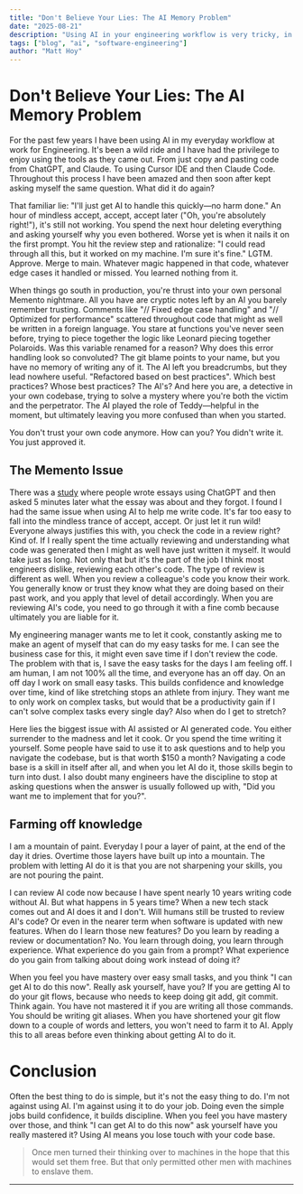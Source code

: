 ```yaml
---
title: "Don't Believe Your Lies: The AI Memory Problem"
date: "2025-08-21"
description: "Using AI in your engineering workflow is very tricky, in this post I explore the allure of the fast gains vs the longterm pains when your knowledge and skill of engineering deteriorates over time, as reliance on AI becomes more prevalent."
tags: ["blog", "ai", "software-engineering"]
author: "Matt Hoy"
---
```


# Don't Believe Your Lies: The AI Memory Problem

For the past few years I have been using AI in my everyday workflow at work for Engineering. It's been a wild ride and I have had the privilege to enjoy using the tools as they came out. From just copy and pasting code from ChatGPT, and Claude. To using Cursor IDE and then Claude Code. Throughout this process I have been amazed and then soon after kept asking myself the same question. What did it do again?

That familiar lie: "I'll just get AI to handle this quickly—no harm done." An hour of mindless accept, accept, accept later ("Oh, you're absolutely right!"), it's still not working. You spend the next hour deleting everything and asking yourself why you even bothered. Worse yet is when it nails it on the first prompt. You hit the review step and rationalize: "I could read through all this, but it worked on my machine. I'm sure it's fine." LGTM. Approve. Merge to main. Whatever magic happened in that code, whatever edge cases it handled or missed. You learned nothing from it.

When things go south in production, you're thrust into your own personal Memento nightmare. All you have are cryptic notes left by an AI you barely remember trusting. Comments like "// Fixed edge case handling" and "// Optimized for performance" scattered throughout code that might as well be written in a foreign language. You stare at functions you've never seen before, trying to piece together the logic like Leonard piecing together Polaroids. Was this variable renamed for a reason? Why does this error handling look so convoluted? The git blame points to your name, but you have no memory of writing any of it. The AI left you breadcrumbs, but they lead nowhere useful. "Refactored based on best practices". Which best practices? Whose best practices? The AI's? And here you are, a detective in your own codebase, trying to solve a mystery where you're both the victim and the perpetrator. The AI played the role of Teddy—helpful in the moment, but ultimately leaving you more confused than when you started.

You don't trust your own code anymore. How can you? You didn't write it. You just approved it.

## The Memento Issue 

There was a [study](https://www.media.mit.edu/publications/your-brain-on-chatgpt/) where people wrote essays using ChatGPT and then asked 5 minutes later what the essay was about and they forgot. I found I had the same issue when using AI to help me write code. It's far too easy to fall into the mindless trance of accept, accept. Or just let it run wild! Everyone always justifies this with, you check the code in a review right? Kind of. If I really spent the time actually reviewing and understanding what code was generated then I might as well have just written it myself. It would take just as long. Not only that but it's the part of the job I think most engineers dislike, reviewing each other's code. The type of review is different as well. When you review a colleague's code you know their work. You generally know or trust they know what they are doing based on their past work, and you apply that level of detail accordingly. When you are reviewing AI's code, you need to go through it with a fine comb because ultimately you are liable for it.

My engineering manager wants me to let it cook, constantly asking me to make an agent of myself that can do my easy tasks for me. I can see the business case for this, it might even save time if I don't review the code. The problem with that is, I save the easy tasks for the days I am feeling off. I am human, I am not 100% all the time, and everyone has an off day. On an off day I work on small easy tasks. This builds confidence and knowledge over time, kind of like stretching stops an athlete from injury. They want me to only work on complex tasks, but would that be a productivity gain if I can't solve complex tasks every single day? Also when do I get to stretch?

Here lies the biggest issue with AI assisted or AI generated code. You either surrender to the madness and let it cook. Or you spend the time writing it yourself. Some people have said to use it to ask questions and to help you navigate the codebase, but is that worth $150 a month? Navigating a code base is a skill in itself after all, and when you let AI do it, those skills begin to turn into dust. I also doubt many engineers have the discipline to stop at asking questions when the answer is usually followed up with, "Did you want me to implement that for you?".

## Farming off knowledge

I am a mountain of paint. Everyday I pour a layer of paint, at the end of the day it dries. Overtime those layers have built up into a mountain. The problem with letting AI do it is that you are not sharpening your skills, you are not pouring the paint. 

I can review AI code now because I have spent nearly 10 years writing code without AI. But what happens in 5 years time? When a new tech stack comes out and AI does it and I don't. Will humans still be trusted to review AI's code? Or even in the nearer term when software is updated with new features. When do I learn those new features? Do you learn by reading a review or documentation? No. You learn through doing, you learn through experience. What experience do you gain from a prompt? What experience do you gain from talking about doing work instead of doing it?

When you feel you have mastery over easy small tasks, and you think "I can get AI to do this now". Really ask yourself, have you? If you are getting AI to do your git flows, because who needs to keep doing git add, git commit. Think again. You have not mastered it if you are writing all those commands. You should be writing git aliases. When you have shortened your git flow down to a couple of words and letters, you won't need to farm it to AI. Apply this to all areas before even thinking about getting AI to do it.

# Conclusion

Often the best thing to do is simple, but it's not the easy thing to do. I'm not against using AI. I'm against using it to do your job. Doing even the simple jobs build confidence, it builds discipline. When you feel you have mastery over those, and think "I can get AI to do this now" ask yourself have you really mastered it? Using AI means you lose touch with your code base.

> Once men turned their thinking over to machines in the hope that this would set them free. 
> But that only permitted other men with machines to enslave them.

---

